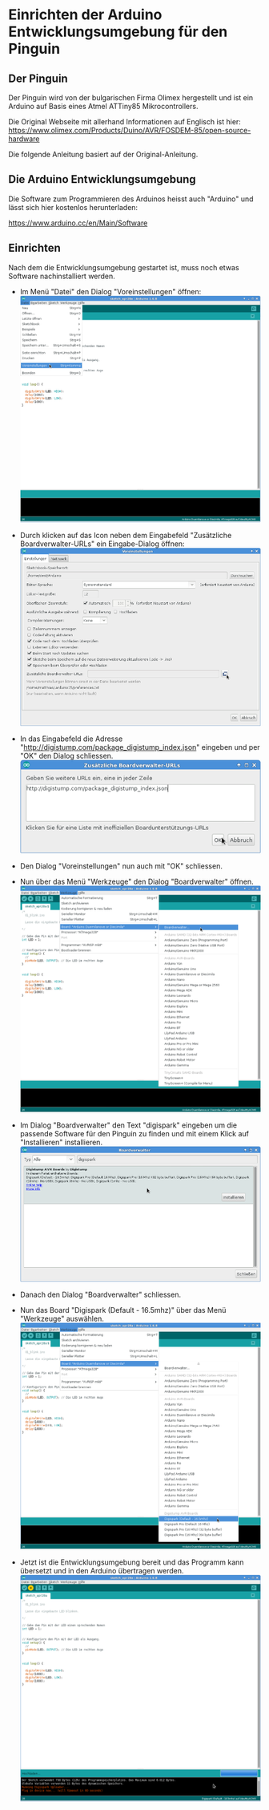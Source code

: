 # Einrichten der Arduino Entwicklungsumgebung für den Pinguin
## Der Pinguin
Der Pinguin wird von der bulgarischen Firma Olimex hergestellt und ist ein Arduino auf Basis eines Atmel ATTiny85 Mikrocontrollers.

Die Original Webseite mit allerhand Informationen auf Englisch ist hier:
https://www.olimex.com/Products/Duino/AVR/FOSDEM-85/open-source-hardware

Die folgende Anleitung basiert auf der Original-Anleitung.


## Die Arduino Entwicklungsumgebung

Die Software zum Programmieren des Arduinos heisst auch "Arduino" und lässt sich hier kostenlos herunterladen:

https://www.arduino.cc/en/Main/Software


## Einrichten
Nach dem die Entwicklungsumgebung gestartet ist, muss noch etwas Software nachinstalliert werden.

* Im Menü "Datei" den Dialog "Voreinstellungen" öffnen:
  ![Voreinstellungen](01.png)

* Durch klicken auf das Icon neben dem Eingabefeld "Zusätzliche Boardverwalter-URLs" ein Eingabe-Dialog öffnen:
![Voreinstellungen](02.png)

* In das Eingabefeld die Adresse "http://digistump.com/package_digistump_index.json" eingeben und per "OK" den Dialog schliessen.                                      
![Voreinstellungen](03.png)

* Den Dialog "Voreinstellungen" nun auch mit "OK" schliessen.


* Nun über das Menü "Werkzeuge" den Dialog "Boardverwalter" öffnen.              
![Boardverwalter](04.png)

* Im Dialog "Boardverwalter" den Text "digispark" eingeben um die passende Software für den Pinguin zu finden und mit einem Klick auf "Installieren" installieren.
![Boardverwalter](05.png)

* Danach den Dialog "Boardverwalter" schliessen.

* Nun das Board "Digispark (Default - 16.5mhz)" über das Menü "Werkzeuge" auswählen.
![Boardverwalter](06.png)

* Jetzt ist die Entwicklungsumgebung bereit und das Programm kann übersetzt und in den Arduino übertragen werden.
![Fertig](07.png)
